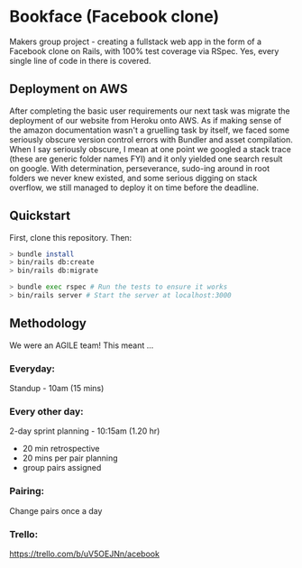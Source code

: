 # Bookface (Facebook clone)

Makers group project - creating a fullstack web app in the form of a Facebook clone on Rails, with 100% test coverage via RSpec. Yes, every single line of code in there is covered.

## Deployment on AWS

After completing the basic user requirements our next task was migrate the deployment of our website from Heroku onto AWS. As if making sense of the amazon documentation wasn't a gruelling task by itself, we faced some seriously obscure version control errors with Bundler and asset compilation. When I say seriously obscure, I mean at one point we googled a stack trace (these are generic folder names FYI) and it only yielded one search result on google. With determination, perseverance, sudo-ing around in root folders we never knew existed, and some serious digging on stack overflow, we still managed to deploy it on time before the deadline. 

## Quickstart

First, clone this repository. Then:

```bash
> bundle install
> bin/rails db:create
> bin/rails db:migrate

> bundle exec rspec # Run the tests to ensure it works
> bin/rails server # Start the server at localhost:3000
```

## Methodology
We were an AGILE team! This meant ...

### Everyday:

Standup - 10am (15 mins)

### Every other day:

2-day sprint planning - 10:15am (1.20 hr)

- 20 min retrospective
- 20 mins per pair planning
- group pairs assigned

### Pairing:

Change pairs once a day

### Trello:

https://trello.com/b/uV5OEJNn/acebook
